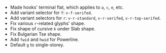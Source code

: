 * Made hooks' terminal flat, which applies to `a`, `c`, `e`, etc.
* Add variant selector for `f`: `v-f-serifed`.
* Add variant selectors for `r`: `v-r-standard`, `v-r-serifed`, `v-r-top-serifed`.
* Fix various `r`-related glyphs' shape.
* Fix shape of cursive `k` under Slab shape.
* Fix Bulgarian Tse shape.
* Add `fwid` and `hwid` for Powerline.
* Default `g` to single-storey.